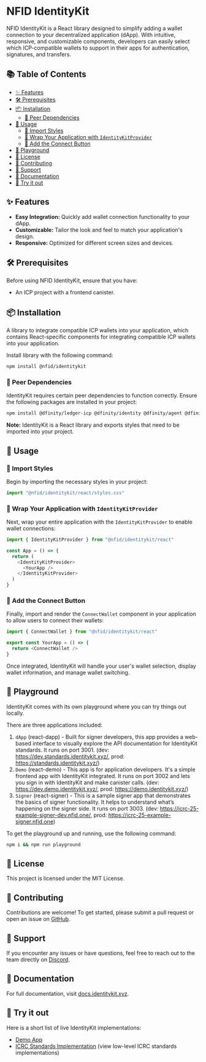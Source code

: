 # NFID IdentityKit

NFID IdentityKit is a React library designed to simplify adding a wallet connection to your
decentralized application (dApp). With intuitive, responsive, and customizable components,
developers can easily select which ICP-compatible wallets to support in their apps for
authentication, signatures, and transfers.

## 📚 Table of Contents
- [✨ Features](#-features)
- [🛠 Prerequisites](#-prerequisites)
- [📦 Installation](#-installation)
  - [🔗 Peer Dependencies](#-peer-dependencies)
- [🚀 Usage](#-usage)
  - [🎨 Import Styles](#-import-styles)
  - [🧩 Wrap Your Application with `IdentityKitProvider`](#-wrap-your-application-with-identitykitprovider)
  - [🔗 Add the Connect Button](#-add-the-connect-button)
- [🔬 Playground](#-playground)
- [📄 License](#-license)
- [🤝 Contributing](#-contributing)
- [💬 Support](#-support)
- [📘 Documentation](#-documentation)
- [🎉 Try it out](#-try-it-out)

## ✨ Features

- **Easy Integration:** Quickly add wallet connection functionality to your dApp.
- **Customizable:** Tailor the look and feel to match your application's design.
- **Responsive:** Optimized for different screen sizes and devices.

## 🛠 Prerequisites

Before using NFID IdentityKit, ensure that you have:

- An ICP project with a frontend canister.

## 📦 Installation

A library to integrate compatible ICP wallets into your application, which contains React-specific
components for integrating compatible ICP wallets into your application.

Install library with the following command:

```sh npm2yarn
npm install @nfid/identitykit
```

### 🔗 Peer Dependencies

IdentityKit requires certain peer dependencies to function correctly. Ensure the following packages
are installed in your project:

```sh npm2yarn
npm install @dfinity/ledger-icp @dfinity/identity @dfinity/agent @dfinity/candid @dfinity/principal @dfinity/utils @dfinity/auth-client
```

**Note:** IdentityKit is a React library and exports styles that need to be imported into your
project.

## 🚀 Usage

### 🎨 Import Styles

Begin by importing the necessary styles in your project:

```javascript
import "@nfid/identitykit/react/styles.css"
```

### 🧩 Wrap Your Application with `IdentityKitProvider`

Next, wrap your entire application with the `IdentityKitProvider` to enable wallet connections:

```javascript
import { IdentityKitProvider } from "@nfid/identitykit/react"

const App = () => {
  return (
    <IdentityKitProvider>
      <YourApp />
    </IdentityKitProvider>
  )
}
```

### 🔗 Add the Connect Button

Finally, import and render the `ConnectWallet` component in your application to allow users to
connect their wallets:

```javascript
import { ConnectWallet } from "@nfid/identitykit/react"

export const YourApp = () => {
  return <ConnectWallet />
}
```

Once integrated, IdentityKit will handle your user's wallet selection, display wallet information,
and manage wallet switching.

## 🔬 Playground

IdentityKit comes with its own playground where you can try things out locally.

There are three applications included:

1. `dApp` (react-dapp) - Built for signer developers, this app provides a web-based interface to
   visually explore the API documentation for IdentityKit standards. It runs on port 3001. (dev:
   https://dev.standards.identitykit.xyz/, prod: https://standards.identitykit.xyz/)
2. `Demo` (react-demo) - This app is for application developers. It's a simple frontend app with
   IdentityKit integrated. It runs on port 3002 and lets you sign in with IdentityKit and make
   canister calls. (dev: https://dev.demo.identitykit.xyz/, prod: https://demo.identitykit.xyz/)
3. `Signer` (react-signer) - This is a sample signer app that demonstrates the basics of signer
   functionality. It helps to understand what’s happening on the signer side. It runs on port 3003.
   (dev: https://icrc-25-example-signer-dev.nfid.one/, prod:
   https://icrc-25-example-signer.nfid.one)

To get the playground up and running, use the following command:

```sh
npm i && npm run playground
```

## 📄 License

This project is licensed under the MIT License.

## 🤝 Contributing

Contributions are welcome! To get started, please submit a pull request or open an issue on
[GitHub](https://github.com/internet-identity-labs/identitykit).

## 💬 Support

If you encounter any issues or have questions, feel free to reach out to the team directly on
[Discord](https://discord.gg/bJK5HE6KDn).

## 📘 Documentation

For full documentation, visit [docs.identitykit.xyz](https://docs.identitykit.xyz).

## 🎉 Try it out

Here is a short list of live IdentityKit implementations:

- [Demo App](https://demo.identitykit.xyz)
- [ICRC Standards Implementation](https://standards.identitykit.xyz) (view low-level ICRC standards
  implementations)
